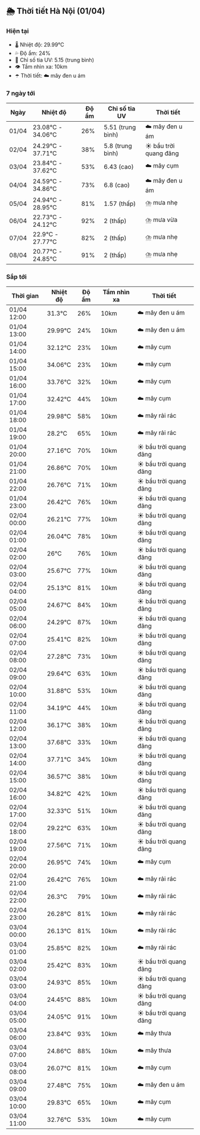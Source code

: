 ## 🌦️ Thời tiết Hà Nội (01/04)

### Hiện tại

- 🌡️ Nhiệt độ: 29.99℃
- 💦 Độ ẩm: 24%
- 🌟 Chỉ số tia UV: 5.15 (trung bình)
- 👁️ Tầm nhìn xa: 10km
- ☂️ Thời tiết: ☁️ mây đen u ám

### 7 ngày tới

| Ngày | Nhiệt độ | Độ ẩm | Chỉ số tia UV | Thời tiết |
| --- | --- | --- | --- | --- |
| 01/04 | 23.08℃ - 34.06℃ | 26% | 5.51 (trung bình) | ☁️ mây đen u ám |
| 02/04 | 24.29℃ - 37.71℃ | 38% | 5.8 (trung bình) | ☀️ bầu trời quang đãng |
| 03/04 | 23.84℃ - 37.62℃ | 53% | 6.43 (cao) | ☁️ mây cụm |
| 04/04 | 24.59℃ - 34.86℃ | 73% | 6.8 (cao) | ☁️ mây đen u ám |
| 05/04 | 24.94℃ - 28.95℃ | 81% | 1.57 (thấp) | ⛈️ mưa nhẹ |
| 06/04 | 22.73℃ - 24.12℃ | 92% | 2 (thấp) | ⛈️ mưa vừa |
| 07/04 | 22.9℃ - 27.77℃ | 82% | 2 (thấp) | ⛈️ mưa nhẹ |
| 08/04 | 20.77℃ - 24.85℃ | 91% | 2 (thấp) | ⛈️ mưa nhẹ |

### Sắp tới

| Thời gian | Nhiệt độ | Độ ẩm | Tầm nhìn xa | Thời tiết |
| --- | --- | --- | --- | --- |
| 01/04 12:00 | 31.3℃ | 26% | 10km | ☁️ mây đen u ám |
| 01/04 13:00 | 29.99℃ | 24% | 10km | ☁️ mây đen u ám |
| 01/04 14:00 | 32.12℃ | 23% | 10km | ☁️ mây cụm |
| 01/04 15:00 | 34.06℃ | 23% | 10km | ☁️ mây cụm |
| 01/04 16:00 | 33.76℃ | 32% | 10km | ☁️ mây cụm |
| 01/04 17:00 | 32.42℃ | 44% | 10km | ☁️ mây cụm |
| 01/04 18:00 | 29.98℃ | 58% | 10km | ☁️ mây rải rác |
| 01/04 19:00 | 28.2℃ | 65% | 10km | ☁️ mây rải rác |
| 01/04 20:00 | 27.16℃ | 70% | 10km | ☀️ bầu trời quang đãng |
| 01/04 21:00 | 26.86℃ | 70% | 10km | ☀️ bầu trời quang đãng |
| 01/04 22:00 | 26.76℃ | 71% | 10km | ☀️ bầu trời quang đãng |
| 01/04 23:00 | 26.42℃ | 76% | 10km | ☀️ bầu trời quang đãng |
| 02/04 00:00 | 26.21℃ | 77% | 10km | ☀️ bầu trời quang đãng |
| 02/04 01:00 | 26.04℃ | 78% | 10km | ☀️ bầu trời quang đãng |
| 02/04 02:00 | 26℃ | 76% | 10km | ☀️ bầu trời quang đãng |
| 02/04 03:00 | 25.67℃ | 77% | 10km | ☀️ bầu trời quang đãng |
| 02/04 04:00 | 25.13℃ | 81% | 10km | ☀️ bầu trời quang đãng |
| 02/04 05:00 | 24.67℃ | 84% | 10km | ☀️ bầu trời quang đãng |
| 02/04 06:00 | 24.29℃ | 87% | 10km | ☀️ bầu trời quang đãng |
| 02/04 07:00 | 25.41℃ | 82% | 10km | ☀️ bầu trời quang đãng |
| 02/04 08:00 | 27.28℃ | 73% | 10km | ☀️ bầu trời quang đãng |
| 02/04 09:00 | 29.64℃ | 63% | 10km | ☀️ bầu trời quang đãng |
| 02/04 10:00 | 31.88℃ | 53% | 10km | ☀️ bầu trời quang đãng |
| 02/04 11:00 | 34.19℃ | 44% | 10km | ☀️ bầu trời quang đãng |
| 02/04 12:00 | 36.17℃ | 38% | 10km | ☀️ bầu trời quang đãng |
| 02/04 13:00 | 37.68℃ | 33% | 10km | ☀️ bầu trời quang đãng |
| 02/04 14:00 | 37.71℃ | 34% | 10km | ☀️ bầu trời quang đãng |
| 02/04 15:00 | 36.57℃ | 38% | 10km | ☀️ bầu trời quang đãng |
| 02/04 16:00 | 34.82℃ | 42% | 10km | ☀️ bầu trời quang đãng |
| 02/04 17:00 | 32.33℃ | 51% | 10km | ☀️ bầu trời quang đãng |
| 02/04 18:00 | 29.22℃ | 63% | 10km | ☀️ bầu trời quang đãng |
| 02/04 19:00 | 27.56℃ | 71% | 10km | ☀️ bầu trời quang đãng |
| 02/04 20:00 | 26.95℃ | 74% | 10km | ☁️ mây cụm |
| 02/04 21:00 | 26.42℃ | 76% | 10km | ☁️ mây rải rác |
| 02/04 22:00 | 26.3℃ | 79% | 10km | ☁️ mây rải rác |
| 02/04 23:00 | 26.28℃ | 81% | 10km | ☁️ mây rải rác |
| 03/04 00:00 | 26.13℃ | 81% | 10km | ☁️ mây rải rác |
| 03/04 01:00 | 25.85℃ | 82% | 10km | ☁️ mây rải rác |
| 03/04 02:00 | 25.42℃ | 83% | 10km | ☀️ bầu trời quang đãng |
| 03/04 03:00 | 24.93℃ | 85% | 10km | ☀️ bầu trời quang đãng |
| 03/04 04:00 | 24.45℃ | 88% | 10km | ☀️ bầu trời quang đãng |
| 03/04 05:00 | 24.05℃ | 91% | 10km | ☀️ bầu trời quang đãng |
| 03/04 06:00 | 23.84℃ | 93% | 10km | ☁️ mây thưa |
| 03/04 07:00 | 24.86℃ | 88% | 10km | ☁️ mây thưa |
| 03/04 08:00 | 26.07℃ | 81% | 10km | ☁️ mây cụm |
| 03/04 09:00 | 27.48℃ | 75% | 10km | ☁️ mây đen u ám |
| 03/04 10:00 | 29.83℃ | 65% | 10km | ☁️ mây cụm |
| 03/04 11:00 | 32.76℃ | 53% | 10km | ☁️ mây cụm |

